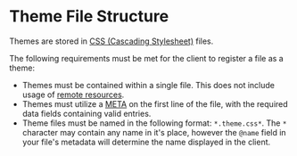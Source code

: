 # Theme File Structure
Themes are stored in [CSS (Cascading Stylesheet)](https://developer.mozilla.org/en-US/docs/Web/CSS) files. 

The following requirements must be met for the client to register a file as a theme:
- Themes must be contained within a single file. This does not include usage of [remote resources](todo).
- Themes must utilize a [META](todo) on the first line of the file, with the required data fields containing valid entries.
- Theme files must be named in the following format: `*.theme.css*`. The `*` character may contain any name in it's place, however the `@name` field in your file's metadata will determine the name displayed in the client.
